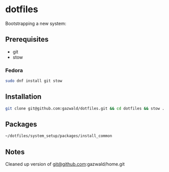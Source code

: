 # dotfiles

Bootstrapping a new system:

## Prerequisites

- git
- stow

### Fedora

```bash
sudo dnf install git stow
```

## Installation

```bash
git clone git@github.com:gazwald/dotfiles.git && cd dotfiles && stow .
```

## Packages

```bash
~/dotfiles/system_setup/packages/install_common
```

## Notes

Cleaned up version of git@github.com:gazwald/home.git
